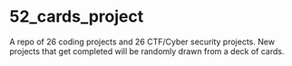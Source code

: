 # 52_cards_project
A repo of 26 coding projects and 26 CTF/Cyber security projects. New projects that get completed will be randomly drawn from a deck of cards. 
